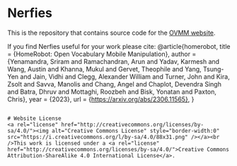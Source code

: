 # Nerfies

This is the repository that contains source code for the [OVMM website](https://ovmm.github.io).

If you find Nerfies useful for your work please cite:
@article{homerobot,
  title = {HomeRobot: Open Vocabulary Mobile Manipulation},
  author = {Yenamandra, Sriram and Ramachandran, Arun and Yadav, Karmesh and Wang, Austin and Khanna, Mukul and Gervet, Theophile and Yang, Tsung-Yen and Jain, Vidhi and Clegg,
	    Alexander William and Turner, John and Kira, Zsolt and Savva, Manolis and Chang, Angel and Chaplot, Devendra Singh and Batra, Dhruv and Mottaghi, Roozbeh and 
      Bisk, Yonatan and Paxton, Chris},
  year = {2023},
  url = {https://arxiv.org/abs/2306.11565},
}
```

# Website License
<a rel="license" href="http://creativecommons.org/licenses/by-sa/4.0/"><img alt="Creative Commons License" style="border-width:0" src="https://i.creativecommons.org/l/by-sa/4.0/88x31.png" /></a><br />This work is licensed under a <a rel="license" href="http://creativecommons.org/licenses/by-sa/4.0/">Creative Commons Attribution-ShareAlike 4.0 International License</a>.


